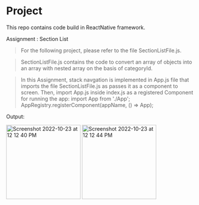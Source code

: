 
# Project
This repo contains code build in ReactNative framework.

Assignment : Section List
> For the following project, please refer to the file SectionListFile.js.

> SectionListFile.js contains the code to convert an array of objects into an array with nested array on the basis of categoryId.

> In this Assignment, stack navgation is implemented in App.js file that imports the file SectionListFile.js as passes it as a component to screen. Then, import App.js inside index.js as a registered Component for running the app:
    import App from './App';
    AppRegistry.registerComponent(appName, () => App);

Output:

<img width="200" alt="Screenshot 2022-10-23 at 12 12 40 PM" src="https://user-images.githubusercontent.com/56545525/197378057-36d07933-e2d6-437b-a474-da25afba3cec.png">

<img width="200" alt="Screenshot 2022-10-23 at 12 12 44 PM" src="https://user-images.githubusercontent.com/56545525/197378058-7eae7055-bcd2-454d-8110-b3d5d80005ba.png">
